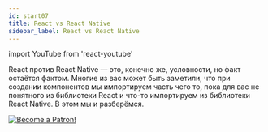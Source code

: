 ```yaml
---
id: start07
title: React vs React Native
sidebar_label: React vs React Native
---
```


import YouTube from 'react-youtube'

React против React Native — это, конечно же, условности, но факт остаётся фактом. Многие из вас может быть заметили, что при создании компонентов мы импортируем часть чего то, пока для вас не понятного из библиотеки React и что-то импортируем из библиотеки React Native. В этом мы и разберёмся.

<YouTube videoId='QdJGtUfkvfA' />

[![Become a Patron!](/img/logo/patreon.png)](https://www.patreon.com/bePatron?u=31769291)
